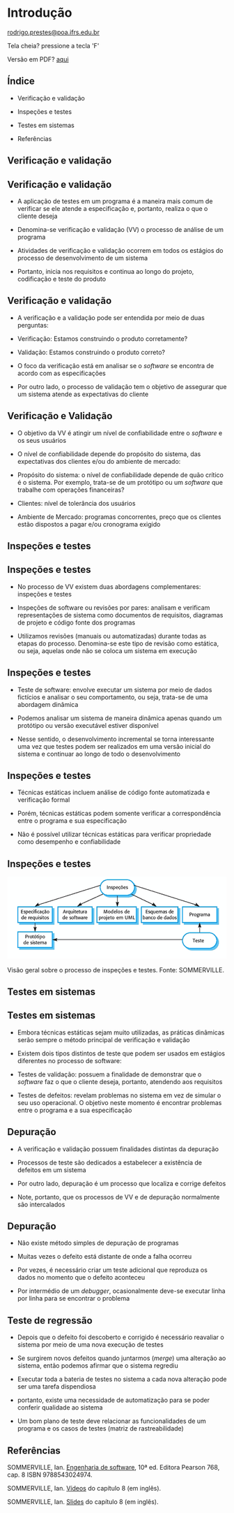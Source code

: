 # Introdução

rodrigo.prestes@poa.ifrs.edu.br
<!-- .element: style="margin-bottom:150px;" -->

Tela cheia? pressione a tecla 'F'
<!-- .element: style="font-size: small;" -->

Versão em PDF? [aqui](?print-pdf)
<!-- .element: style="font-size: small;" -->



## Índice

* Verificação e validação

* Inspeções e testes

* Testes em sistemas

* Referências



## Verificação e validação


## Verificação e validação

* A aplicação de testes em um programa é a maneira mais comum de verificar se ele atende a especificação e, portanto, realiza o que o cliente deseja
<!-- .element: class="fragment" -->

* Denomina-se verificação e validação (VV) o processo de análise de um programa
<!-- .element: class="fragment" -->

* Atividades de verificação e validação ocorrem em todos os estágios do processo de desenvolvimento de um sistema
<!-- .element: class="fragment" -->

* Portanto, inicia nos requisitos e continua ao longo do projeto, codificação e teste do produto
<!-- .element: class="fragment" -->


## Verificação e validação

* A verificação e a validação pode ser entendida por meio de duas perguntas:
<!-- .element: class="fragment" -->

  * Verificação: Estamos construindo o produto corretamente?
  <!-- .element: class="fragment" -->

  * Validação: Estamos construindo o produto correto?
  <!-- .element: class="fragment" -->

* O foco da verificação está em analisar se o *software* se encontra de acordo com as especificações
<!-- .element: class="fragment" -->

* Por outro lado, o processo de validação tem o objetivo de assegurar que um sistema atende as expectativas do cliente
<!-- .element: class="fragment" -->


## Verificação e Validação

* O objetivo da VV é atingir um nível de confiabilidade entre o *software* e os seus usuários
<!-- .element: class="fragment" -->

* O nível de confiabilidade depende do propósito do sistema, das expectativas dos clientes e/ou do ambiente de mercado:
<!-- .element: class="fragment" -->

  * Propósito do sistema: o nível de confiabilidade depende de quão crítico é o sistema. Por exemplo, trata-se de um protótipo ou um *software* que trabalhe com operações financeiras?
  <!-- .element: class="fragment" -->

  * Clientes: nível de tolerância dos usuários
  <!-- .element: class="fragment" -->

  * Ambiente de Mercado: programas concorrentes, preço que os clientes estão dispostos a pagar e/ou cronograma exigido
  <!-- .element: class="fragment" -->



## Inspeções e testes


## Inspeções e testes

* No processo de VV existem duas abordagens complementares: inspeções e testes
<!-- .element: class="fragment" -->

* Inspeções de software ou revisões por pares: analisam e verificam representações de sistema como documentos de requisitos, diagramas de projeto e código fonte dos programas
<!-- .element: class="fragment" -->

* Utilizamos revisões (manuais ou automatizadas) durante todas as etapas do processo. Denomina-se este tipo de revisão como estática, ou seja, aquelas onde não se coloca um sistema em execução
<!-- .element: class="fragment" -->


## Inspeções e testes

* Teste de software: envolve executar um sistema por meio de dados fictícios e analisar o seu comportamento, ou seja, trata-se de uma abordagem dinâmica
<!-- .element: class="fragment" -->

* Podemos analisar um sistema de maneira dinâmica apenas quando um protótipo ou versão executável estiver disponível
<!-- .element: class="fragment" -->

* Nesse sentido, o desenvolvimento incremental se torna interessante uma vez que testes podem ser realizados em uma versão inicial do sistema e continuar ao longo de todo o desenvolvimento
<!-- .element: class="fragment" -->


## Inspeções e testes

* Técnicas estáticas incluem análise de código fonte automatizada e verificação formal
<!-- .element: class="fragment" -->

* Porém, técnicas estáticas podem somente verificar a correspondência entre o programa e sua especificação
<!-- .element: class="fragment" -->

* Não é possível utilizar técnicas estáticas para verificar propriedade como desempenho e confiabilidade
<!-- .element: class="fragment" -->


## Inspeções e testes

![](img/inspecaoteste.png)
<!-- .element: style="height: 250px; margin-top: 50px" -->

Visão geral sobre o processo de inspeções e testes. Fonte: SOMMERVILLE.
<!-- .element: style="font-size: small; color: white" -->



## Testes em sistemas


## Testes em sistemas

* Embora técnicas estáticas sejam muito utilizadas, as práticas dinâmicas serão sempre o método principal de verificação e validação
<!-- .element: class="fragment" -->

* Existem dois tipos distintos de teste que podem ser usados em estágios diferentes no processo de software:
<!-- .element: class="fragment" -->
  * Testes de validação: possuem a finalidade de demonstrar que o *software* faz o que o cliente deseja, portanto, atendendo aos requisitos
  <!-- .element: class="fragment" -->

  * Testes de defeitos: revelam problemas no sistema em vez de simular o seu uso operacional. O objetivo neste momento é encontrar problemas entre o programa e a sua especificação
  <!-- .element: class="fragment" -->


## Depuração

* A verificação e validação possuem finalidades distintas da depuração
<!-- .element: class="fragment" -->
  * Processos de teste são dedicados a estabelecer a existência de defeitos em um sistema
  <!-- .element: class="fragment" -->

  * Por outro lado, depuração é um processo que localiza e corrige defeitos
  <!-- .element: class="fragment" -->

* Note, portanto, que os processos de VV e de depuração normalmente são intercalados
<!-- .element: class="fragment" -->


## Depuração

* Não existe método simples de depuração de programas
<!-- .element: class="fragment" -->

* Muitas vezes o defeito está distante de onde a falha ocorreu
<!-- .element: class="fragment" -->

* Por vezes, é necessário criar um teste adicional que reproduza os dados no momento que o defeito aconteceu
<!-- .element: class="fragment" -->

* Por intermédio de um *debugger*, ocasionalmente deve-se executar linha por linha para se encontrar o problema
<!-- .element: class="fragment" -->


## Teste de regressão

* Depois que o defeito foi descoberto e corrigido é necessário reavaliar o sistema por meio de uma nova execução de testes
<!-- .element: class="fragment" -->
  * Se surgirem novos defeitos quando juntarmos (*merge*) uma alteração ao sistema, então podemos afirmar que o sistema regrediu
  <!-- .element: class="fragment" -->

  * Executar toda a bateria de testes no sistema a cada nova alteração pode ser uma tarefa dispendiosa
  <!-- .element: class="fragment" -->

  * portanto, existe uma necessidade de automatização para se poder conferir qualidade ao sistema
  <!-- .element: class="fragment" -->

  * Um bom plano de teste deve relacionar as funcionalidades de um programa e os casos de testes (matriz de rastreabilidade)
  <!-- .element: class="fragment" -->



## Referências

SOMMERVILLE, Ian. [Engenharia de software](https://biblioteca.ifrs.edu.br/pergamum_ifrs/biblioteca_s/acesso_login.php?cod_acervo_acessibilidade=5030950&acesso=aHR0cHM6Ly9taWRkbGV3YXJlLWJ2LmFtNC5jb20uYnIvU1NPL2lmcnMvOTc4ODU0MzAyNDk3NA==&label=acesso%20restrito), 10ª ed. Editora Pearson 768, cap. 8 ISBN 9788543024974.
<!-- .element: style="margin-bottom:50px;" -->

SOMMERVILLE, Ian. [Vídeos](https://iansommerville.com/software-engineering-book/slides/) do capítulo 8 (em inglês).
<!-- .element: style="margin-bottom:50px;" -->

SOMMERVILLE, Ian. [Slides](https://iansommerville.com/software-engineering-book/videos/imp/) do capítulo 8 (em inglês).
<!-- .element: style="margin-bottom:50px;" -->